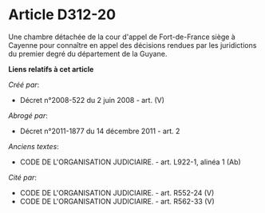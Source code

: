 # Article D312-20

Une chambre détachée de la cour d'appel de Fort-de-France siège à Cayenne pour connaître en appel des décisions rendues par
les juridictions du premier degré du département de la Guyane.

**Liens relatifs à cet article**

_Créé par_:

  - Décret n°2008-522 du 2 juin 2008 - art. (V)

_Abrogé par_:

  - Décret n°2011-1877 du 14 décembre 2011 - art. 2

_Anciens textes_:

  - CODE DE L'ORGANISATION JUDICIAIRE. - art. L922-1, alinéa 1 (Ab)

_Cité par_:

  - CODE DE L'ORGANISATION JUDICIAIRE. - art. R552-24 (V)
  - CODE DE L'ORGANISATION JUDICIAIRE. - art. R562-33 (V)
